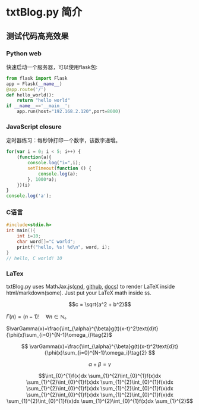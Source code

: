 # txtBlog.py 简介




## 测试代码高亮效果

### Python web
快速启动一个服务器，可以使用flask包:
```Python
from flask import Flask
app = Flask(__name__)
@app.route('/')  
def hello_world():
    return "hello world"
if __name__=='__main__':
    app.run(host="192.168.2.120",port=8000)
```


### JavaScript closure
定时器练习：每秒钟打印一个数字，该数字递增。
```JavaScript
for(var i = 0; i < 5; i++) {
	(function(a){
		console.log("i=",i);
		setTimeout(function () {
			console.log(a);
		}, 1000*a);
	})(i)
}
console.log('a');
```

### C语言
```C
#include<stdio.h>
int main(){
	int i=10;
	char word[]="C world";
	printf("hello, %s! %d\n", word, i);
}
// hello, C world! 10
```





### LaTex

txtBlog.py uses MathJax.js([cnd](https://cdnjs.com/libraries/mathjax), [github](https://codeload.github.com/mathjax/MathJax/zip/2.7.5), [docs](https://mistune.readthedocs.io/en/latest/)) to render LaTeX inside html/markdown(some). Just put your LaTeX math inside `$$`.


$$c = \sqrt{a^2 + b^2}$$

$\Gamma(n) = (n-1)!\quad\forall n\in\mathbb N$。

$\varGamma(x)=\frac{\int_{\alpha}^{\beta}g(t)(x-t)^2\text{d}t}{\phi(x)\sum_{i=0}^{N-1}\omega_i}\tag{2}$

$$
\varGamma(x)=\frac{\int_{\alpha}^{\beta}g(t)(x-t)^2\text{d}t}{\phi(x)\sum_{i=0}^{N-1}\omega_i}\tag{2}
$$


$$\alpha+\beta=\gamma$$


$$\int_{0}^{1}f(x)dx \sum_{1}^{2}\int_{0}^{1}f(x)dx \sum_{1}^{2}\int_{0}^{1}f(x)dx \sum_{1}^{2}\int_{0}^{1}f(x)dx \sum_{1}^{2}\int_{0}^{1}f(x)dx \sum_{1}^{2}\int_{0}^{1}f(x)dx \sum_{1}^{2}\int_{0}^{1}f(x)dx \sum_{1}^{2}\int_{0}^{1}f(x)dx \sum_{1}^{2}\int_{0}^{1}f(x)dx \sum_{1}^{2}\int_{0}^{1}f(x)dx \sum_{1}^{2}$$

